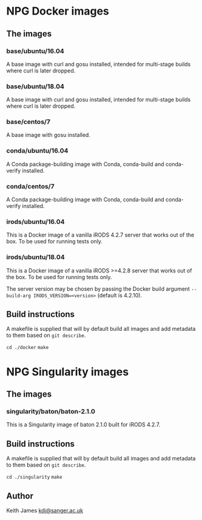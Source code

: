# NPG Docker images

## The images ##

### base/ubuntu/16.04 ###

A base image with curl and gosu installed, intended for multi-stage
builds where curl is later dropped.

### base/ubuntu/18.04 ###

A base image with curl and gosu installed, intended for multi-stage
builds where curl is later dropped.

### base/centos/7 ###

A base image with gosu installed.

### conda/ubuntu/16.04 ###

A Conda package-building image with Conda, conda-build and
conda-verify installed.

### conda/centos/7 ###

A Conda package-building image with Conda, conda-build and
conda-verify installed.

### irods/ubuntu/16.04 ###

This is a Docker image of a vanilla iRODS 4.2.7 server that works out
of the box. To be used for running tests only.

### irods/ubuntu/18.04 ###

This is a Docker image of a vanilla iRODS >=4.2.8 server that works
out of the box. To be used for running tests only.

The server version may be chosen by passing the Docker build argument
`--build-arg IRODS_VERSION=<version>` (default is 4.2.10).

## Build instructions ##

A makefile is supplied that will by default build all images and add
metadata to them based on `git describe`.

`cd ./docker`
`make`

# NPG Singularity images

## The images

### singularity/baton/baton-2.1.0 ###

This is a Singularity image of baton 2.1.0 built for iRODS 4.2.7.

## Build instructions ##

A makefile is supplied that will by default build all images and add
metadata to them based on `git describe`.

`cd ./singularity`
`make`

## Author

Keith James kdj@sanger.ac.uk

